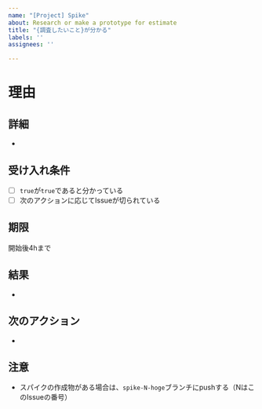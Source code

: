 ```yaml
---
name: "[Project] Spike"
about: Research or make a prototype for estimate
title: "{調査したいこと}が分かる"
labels: ''
assignees: ''

---
```


# 理由

## 詳細
- 
## 受け入れ条件
- [ ] `true`が`true`であると分かっている
- [ ] 次のアクションに応じてIssueが切られている

## 期限
開始後4hまで
## 結果
-
## 次のアクション
-
## 注意
- スパイクの作成物がある場合は、`spike-N-hoge`ブランチにpushする（NはこのIssueの番号）

